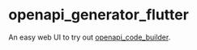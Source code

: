# openapi_generator_flutter

An easy web UI to try out [openapi_code_builder](https://github.com/hpoul/openapi_dart/tree/master/packages/openapi_code_builder).

